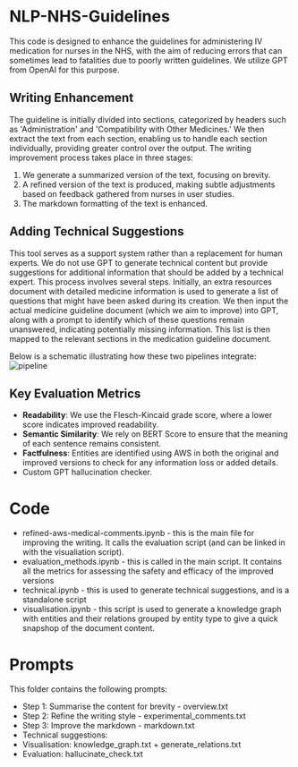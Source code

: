 # NLP-NHS-Guidelines
This code is designed to enhance the guidelines for administering IV medication for nurses in the NHS, with the aim of reducing errors that can sometimes lead to fatalities due to poorly written guidelines. We utilize GPT from OpenAI for this purpose.

## Writing Enhancement
The guideline is initially divided into sections, categorized by headers such as 'Administration' and 'Compatibility with Other Medicines.' We then extract the text from each section, enabling us to handle each section individually, providing greater control over the output. The writing improvement process takes place in three stages:

1. We generate a summarized version of the text, focusing on brevity.
2. A refined version of the text is produced, making subtle adjustments based on feedback gathered from nurses in user studies.
3. The markdown formatting of the text is enhanced.

## Adding Technical Suggestions
This tool serves as a support system rather than a replacement for human experts. We do not use GPT to generate technical content but provide suggestions for additional information that should be added by a technical expert. This process involves several steps. Initially, an extra resources document with detailed medicine information is used to generate a list of questions that might have been asked during its creation. We then input the actual medicine guideline document (which we aim to improve) into GPT, along with a prompt to identify which of these questions remain unanswered, indicating potentially missing information. This list is then mapped to the relevant sections in the medication guideline document.

Below is a schematic illustrating how these two pipelines integrate:
![pipeline](https://github.com/hWils/NLP-NHS-Guidelines/assets/47060850/c8c67941-717c-4d60-a226-2559b1edd284)



## Key Evaluation Metrics
- **Readability**: We use the Flesch-Kincaid grade score, where a lower score indicates improved readability.
- **Semantic Similarity**: We rely on BERT Score to ensure that the meaning of each sentence remains consistent.
- **Factfulness**: Entities are identified using AWS in both the original and improved versions to check for any information loss or added details.
- Custom GPT hallucination checker.


# Code
- refined-aws-medical-comments.ipynb - this is the main file for improving the writing. It calls the evaluation script (and can be linked in with the visualiation script).
- evaluation_methods.ipynb - this is called in the main script. It contains all the metrics for assessing the safety and efficacy of the improved versions
- technical.ipynb - this is used to generate technical suggestions, and is a standalone script
- visualisation.ipynb - this script is used to generate a knowledge graph with entities and their relations grouped by entity type to give a quick snapshop of the document content.

# Prompts
This folder contains the following prompts:

- Step 1: Summarise the content for brevity - overview.txt
- Step 2: Refine the writing style - experimental_comments.txt
- Step 3: Improve the markdown - markdown.txt
- Technical suggestions:
- Visualisation: knowledge_graph.txt + generate_relations.txt
- Evaluation: hallucinate_check.txt
